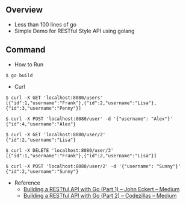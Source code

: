 ## Overview
- Less than 100 lines of go
- Simple Demo for RESTful Style API using golang

## Command
- How to Run
```
$ go build
```

- Curl
```
$ curl -X GET 'localhost:8080/users'
[{"id":1,"username":"Frank"},{"id":2,"username":"Lisa"},{"id":3,"username":"Penny"}]

$ curl -X POST 'localhost:8080/user' -d '{"username": "Alex"}'
{"id":4,"username":"Alex"}

$ curl -X GET 'localhost:8080/user/2'
{"id":2,"username":"Lisa"}

$ curl -X DELETE 'localhost:8080/user/3'
[{"id":1,"username":"Frank"},{"id":2,"username":"Lisa"}]

$ curl -X POST 'localhost:8080/user/2' -d '{"username": "Sunny"}'
{"id":2,"username":"Sunny"}

```

- Reference
    - [Building a RESTful API with Go (Part 1) – John Eckert – Medium](https://medium.com/@johnteckert/building-a-restful-api-with-go-part-1-9e234774b14d)
    - [Building a RESTful API with Go (Part 2) – Codezillas – Medium](https://medium.com/codezillas/building-a-restful-api-with-go-part-2-22d99285c130)
